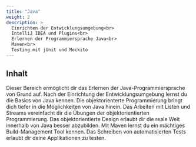 ```yaml
---
title: "Java"
weight: 2
description: >
  Einrichten der Entwicklungsumgebung<br>
  IntelliJ IDEA und Plugins<br>
  Erlernen der Programmiersprache Java<br>
  Maven<br>
  Testing mit jUnit und Mockito
---
```


## Inhalt
Dieser Bereich ermöglicht dir das Erlernen der Java-Programmiersprache von Grund auf.
Nach der Einrichtung der Entwicklungsumgebung lernst du die Basics von Java kennen.
Die objektorienterte Programmierung bringt dich tiefer in die Möglichkeiten von Java hinein.
Das Arbeiten mit Listen und Streams vereinfacht dir die Übungen der objektorientierten Programmierung.
Das objektorientierte Design erlaubt dir die reale Welt innerhalb von Java besser abzubilden.
Mit Maven lernst du ein mächtiges Build-Management Tool kennen.
Das Schreiben von automatisierten Tests erlaubt dir deine Applikationen zu testen.
